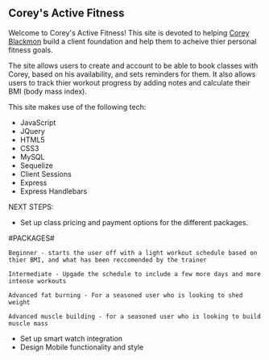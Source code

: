 ## Corey's Active Fitness ##

Welcome to Corey's Active Fitness! This site is devoted to helping [Corey Blackmon](https://www.facebook.com/corey.blackmon.142) build a client foundation and help them to acheive thier personal fitness goals. 

The site allows users to create and account to be able to book classes with Corey, based on his availability, and sets reminders for them. It also allows users to track thier workout progress by adding notes and calculate their BMI (body mass index). 

This site makes use of the following tech: 

* JavaScript
* JQuery 
* HTML5
* CSS3 
* MySQL
* Sequelize
* Client Sessions
* Express
* Express Handlebars 

NEXT STEPS: 

* Set up class pricing and payment options for the different packages. 

#PACKAGES#

    Beginner - starts the user off with a light workout schedule based on thier BMI, and what has been reccomended by the trainer

    Intermediate - Upgade the schedule to include a few more days and more intense workouts 

    Advanced fat burning - For a seasoned user who is looking to shed weight

    Advanced muscle building - for a seasoned user who is looking to build muscle mass

* Set up smart watch integration 
* Design Mobile functionality and style


